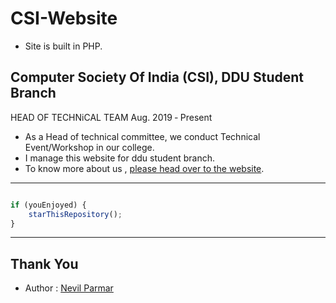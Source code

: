 # CSI-Website
- Site is built in PHP.

## Computer Society Of India (CSI), DDU Student Branch 
HEAD OF TECHNiCAL TEAM             Aug. 2019 ‑ Present

- As a Head of technical committee, we conduct Technical Event/Workshop in our college.
- I manage this website for ddu student branch.
- To know more about us , [please head over to the website](http://csiddu.in/).

---------

```javascript

if (youEnjoyed) {
    starThisRepository();
}

```

-----------

## Thank You
- Author : [Nevil Parmar](https://nevilparmar.me)
